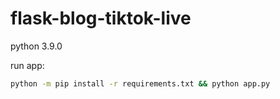 # flask-blog-tiktok-live

python 3.9.0

run app:
```bash
python -m pip install -r requirements.txt && python app.py
```
